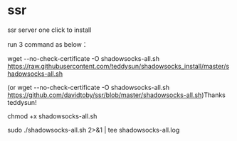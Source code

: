# ssr
ssr server one click to install



run 3 command as below：

wget --no-check-certificate -O shadowsocks-all.sh https://raw.githubusercontent.com/teddysun/shadowsocks_install/master/shadowsocks-all.sh

(or wget --no-check-certificate -O shadowsocks-all.sh https://github.com/davidtoby/ssr/blob/master/shadowsocks-all.sh)Thanks teddysun!

chmod +x shadowsocks-all.sh


sudo ./shadowsocks-all.sh 2>&1 | tee shadowsocks-all.log
